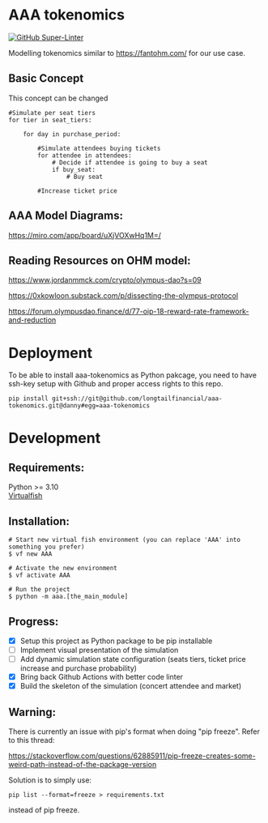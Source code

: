 # AAA tokenomics

[![GitHub Super-Linter](https://github.com/longtailfinancial/aaa-tokenomics/workflows/Lint%20Code%20Base/badge.svg)](https://github.com/marketplace/actions/super-linter)

Modelling tokenomics similar to https://fantohm.com/ for our use case.

## Basic Concept
This concept can be changed
```
#Simulate per seat tiers
for tier in seat_tiers:

    for day in purchase_period:
    
        #Simulate attendees buying tickets
        for attendee in attendees:
            # Decide if attendee is going to buy a seat
            if buy_seat:
                # Buy seat
        
        #Increase ticket price
```

## AAA Model Diagrams:

https://miro.com/app/board/uXjVOXwHq1M=/

## Reading Resources on OHM model:

https://www.jordanmmck.com/crypto/olympus-dao?s=09

https://0xkowloon.substack.com/p/dissecting-the-olympus-protocol

https://forum.olympusdao.finance/d/77-oip-18-reward-rate-framework-and-reduction

# Deployment
To be able to install aaa-tokenomics as Python pakcage, you need to have ssh-key setup with Github and proper access rights to this repo.  

```
pip install git+ssh://git@github.com/longtailfinancial/aaa-tokenomics.git@danny#egg=aaa-tokenomics
```

# Development

## Requirements:
Python >= 3.10  
[Virtualfish](https://virtualfish.readthedocs.io/en/latest/install.html)  

## Installation: 
```
# Start new virtual fish environment (you can replace 'AAA' into something you prefer)
$ vf new AAA

# Activate the new environment
$ vf activate AAA

# Run the project
$ python -m aaa.[the_main_module]
```

## Progress:
- [x] Setup this project as Python package to be pip installable
- [ ] Implement visual presentation of the simulation
- [ ] Add dynamic simulation state configuration (seats tiers, ticket price increase and purchase probability)
- [x] Bring back Github Actions with better code linter
- [x] Build the skeleton of the simulation (concert attendee and market)

## Warning:

There is currently an issue with pip's format when doing "pip freeze".
Refer to this thread:

https://stackoverflow.com/questions/62885911/pip-freeze-creates-some-weird-path-instead-of-the-package-version

Solution is to simply use:
```
pip list --format=freeze > requirements.txt
```

instead of pip freeze.
